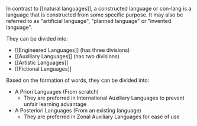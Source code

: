 In contrast to [[natural languages]], a constructed language or con-lang is a language that is constructed from some specific purpose. It may also be referred to as "artificial language", "planned language" or "invented language".

They can be divided into:
- [[Engineered Languages]] (has three divisions)
- [[Auxiliary Languages]] (has two divisions)
- [[Artistic Languages]]
- [[Fictional Languages]]

Based on the formation of words, they can be divided into:
- A Priori Languages (From scratch)
	- They are preferred in International Auxiliary Languages to prevent unfair learning advantage
- A Posteriori Languages (From an existing language)
	- They are preferred in Zonal Auxiliary Languages for ease of use